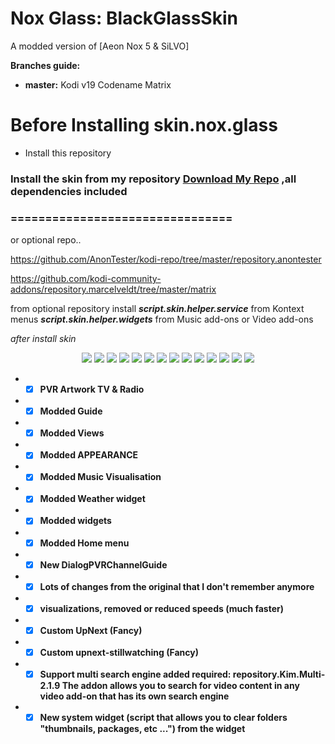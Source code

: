 # Nox Glass: BlackGlassSkin
A modded version of [Aeon Nox 5 & SiLVO]

**Branches guide:**
 - **master:** Kodi v19 Codename Matrix
 

# Before Installing skin.nox.glass
* Install this repository

### Install the skin from my repository [Download My Repo](http://kim.cherrytv.webd.pl/MultiRepo/All/repository.Kim.Multi/repository.Kim.Multi-2.1.9.zip) ,all dependencies included

### ================================

or optional repo..

https://github.com/AnonTester/kodi-repo/tree/master/repository.anontester

https://github.com/kodi-community-addons/repository.marcelveldt/tree/master/matrix

from optional repository install
***script.skin.helper.service*** from Kontext menus
***script.skin.helper.widgets*** from Music add-ons or Video add-ons

*after install skin*



<p align="center">
<img src="https://i.ibb.co/wQ6LJy7/skin-nox-glass.png">
 
<img src="https://i.ibb.co/PtBDnk8/2.png">
<img src="https://i.ibb.co/Vx6yn1F/3.png">

<img src="https://i.ibb.co/qRbcmQk/5.png">
<img src="https://i.ibb.co/Z1nNgjT/6.png">

<img src="https://i.ibb.co/Bg1sKnb/4.png">
<img src="https://i.ibb.co/t4XWS0c/7.png">
<img src="https://i.ibb.co/MMX0cPZ/8.png">


<img src="https://i.ibb.co/xf63gkc/10.png">
<img src="https://i.ibb.co/KyN3HTg/9.png">
<img src="https://i.ibb.co/J5Nh81r/1.png">
<img src="https://i.ibb.co/DV8YLzw/2020-12-11-18h41-22.png">

<img src="https://i.ibb.co/fFs2wBC/screenshot00003.jpg">
<img src="https://i.ibb.co/hCLcP5T/sys-widg.png">
</p>



* - [x] __PVR Artwork TV & Radio__
* - [x] __Modded Guide__
* - [x] __Modded Views__
* - [x] __Modded APPEARANCE__
* - [x] __Modded Music Visualisation__
* - [x] __Modded Weather widget__
* - [x] __Modded widgets__
* - [x] __Modded Home menu__
* - [x] __New DialogPVRChannelGuide__
* - [x] __Lots of changes from the original that I don't remember anymore__
* - [x] __visualizations, removed or reduced speeds (much faster)__
* - [x] __Custom UpNext (Fancy)__
* - [x] __Custom upnext-stillwatching (Fancy)__
* - [x] __Support multi search engine added
          required: repository.Kim.Multi-2.1.9
          The addon allows you to search for video content in any video add-on that has its own search engine__
* - [x] __New system widget (script that allows you to clear folders "thumbnails, packages, etc ...") from the widget__ 
